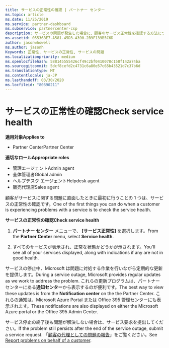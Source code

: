 ```yaml
---
title: サービスの正常性の確認 | パートナー センター
ms.topic: article
ms.date: 11/25/2019
ms.service: partner-dashboard
ms.subservice: partnercenter-csp
description: サービスの問題が発生した場合に、顧客のサービス正常性を確認する方法について説明します。
ms.assetid: 05536BE7-A581-45D3-A390-2B9F139B5C6D
author: jasonwhowell
ms.author: jasonh
Keywords: 正常性, サービスの正常性, サービスの問題
ms.localizationpriority: medium
ms.openlocfilehash: 588145555426cf49c2bf0410078c158f142a74ba
ms.sourcegitcommit: 5dcf8cefd2c4731c6a80e57c65b43521d7c37b6d
ms.translationtype: MT
ms.contentlocale: ja-JP
ms.lasthandoff: 03/30/2020
ms.locfileid: "80390211"
---
```

# <a name="check-service-health"></a><span data-ttu-id="6e316-104">サービスの正常性の確認</span><span class="sxs-lookup"><span data-stu-id="6e316-104">Check service health</span></span>

<span data-ttu-id="6e316-105">**適用対象**</span><span class="sxs-lookup"><span data-stu-id="6e316-105">**Applies to**</span></span>

- <span data-ttu-id="6e316-106">Partner Center</span><span class="sxs-lookup"><span data-stu-id="6e316-106">Partner Center</span></span>

<span data-ttu-id="6e316-107">**適切なロール**</span><span class="sxs-lookup"><span data-stu-id="6e316-107">**Appropriate roles**</span></span>

- <span data-ttu-id="6e316-108">管理エージェント</span><span class="sxs-lookup"><span data-stu-id="6e316-108">Admin agent</span></span>
- <span data-ttu-id="6e316-109">全体管理者</span><span class="sxs-lookup"><span data-stu-id="6e316-109">Global admin</span></span>
- <span data-ttu-id="6e316-110">ヘルプデスク エージェント</span><span class="sxs-lookup"><span data-stu-id="6e316-110">Helpdesk agent</span></span>
- <span data-ttu-id="6e316-111">販売代理店</span><span class="sxs-lookup"><span data-stu-id="6e316-111">Sales agent</span></span>

<span data-ttu-id="6e316-112">顧客がサービスに関する問題に直面したときに最初に行うことの 1 つは、サービスの正常性の確認です。</span><span class="sxs-lookup"><span data-stu-id="6e316-112">One of the first things you can do when a customer is experiencing problems with a service is to check the service health.</span></span>

<span data-ttu-id="6e316-113">**サービスの正常性の確認**</span><span class="sxs-lookup"><span data-stu-id="6e316-113">**Check service health**</span></span>

1.  <span data-ttu-id="6e316-114">**パートナー センター** メニューで、 **[サービス正常性]** を選択します。</span><span class="sxs-lookup"><span data-stu-id="6e316-114">From the **Partner Center** menu, select **Service health**.</span></span> 

2.  <span data-ttu-id="6e316-115">すべてのサービスが表示され、正常な状態かどうかが示されます。</span><span class="sxs-lookup"><span data-stu-id="6e316-115">You'll see all of your services displayed, along with indications if any are not in good health.</span></span> 

<span data-ttu-id="6e316-116">サービスの停止中、Microsoft は問題に対処する作業を行いながら定期的な更新を提供します。</span><span class="sxs-lookup"><span data-stu-id="6e316-116">During a service outage, Microsoft provides regular updates as we work to address the problem.</span></span> <span data-ttu-id="6e316-117">これらの更新プログラムは、パートナー センターにある**通知センター**から表示するのが便利です。</span><span class="sxs-lookup"><span data-stu-id="6e316-117">The best way to view these updates is from the **Notification center** on the the Partner Center.</span></span> <span data-ttu-id="6e316-118">これらの通知は、Microsoft Azure Portal または Office 395 管理センターにも表示されます。</span><span class="sxs-lookup"><span data-stu-id="6e316-118">These notifications are also displayed on either the Microsoft Azure portal or the Office 395 Admin Center.</span></span>

<span data-ttu-id="6e316-119">サービス停止の終了後も問題が解決しない場合は、サービス要求を提出してください。</span><span class="sxs-lookup"><span data-stu-id="6e316-119">If the problem still persists after the end of the service outage, submit a service request.</span></span> <span data-ttu-id="6e316-120">「[顧客の代理としての問題の報告](report-problems-on-behalf-of-a-customer.md)」をご覧ください。</span><span class="sxs-lookup"><span data-stu-id="6e316-120">See [Report problems on behalf of a customer](report-problems-on-behalf-of-a-customer.md).</span></span>

 

 



